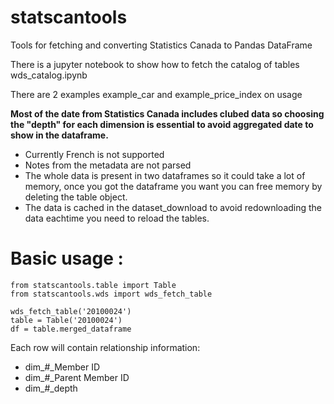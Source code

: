 # statscantools
Tools for fetching and converting Statistics Canada to Pandas DataFrame

There is a jupyter notebook to show how to fetch the catalog of tables wds_catalog.ipynb

There are 2 examples example_car and example_price_index on usage

**Most of the date from Statistics Canada includes clubed data so choosing the "depth" for each dimension is essential to avoid aggregated date to show in the dataframe.**

- Currently French is not supported 
- Notes from the metadata are not parsed
- The whole data is present in two dataframes so it could take a lot of memory, once you got the dataframe you want you can free memory by deleting the table object.
- The data is cached in the dataset_download to avoid redownloading the data eachtime you need to reload the tables.

# Basic usage :

    from statscantools.table import Table
    from statscantools.wds import wds_fetch_table

    wds_fetch_table('20100024')
    table = Table('20100024')
    df = table.merged_dataframe


Each row will contain relationship information:
- dim_#_Member ID	
- dim_#_Parent Member ID	
- dim_#_depth

